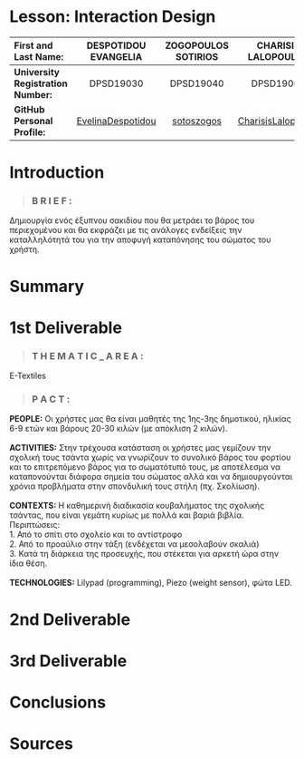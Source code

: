 # Lesson: Interaction Design

|**First and Last Name:** | DESPOTIDOU EVANGELIA | ZOGOPOULOS SOTIRIOS | CHARISIS LALOPOULOS |
| :----- | :--------: | :--------------------: | :---------------: |
|**University Registration Number:** | DPSD19030 | DPSD19040 | DPSD19064 |
|**GitHub Personal Profile:** | [EvelinaDespotidou](https://github.com/Evedes01) | [sotoszogos](https://github.com/sotoszogos) | [CharisisLalopoulos](https://github.com/CharisisLalopoulos)



# Introduction 
<!-- θα γράψουμε λίγο για εμάς και το brief -->
>### B R I E F :
Δημιουργία ενός έξυπνου σακιδίου που θα μετράει το βάρος του περιεχομένου και θα εκφράζει με τις ανάλογες ενδείξεις την καταλληλότητά του για την αποφυγή καταπόνησης του σώματος του χρήστη.

# Summary


# 1st Deliverable
>### T H E M A T I C _ A R E A :
E-Textiles

>### P A C T :
**PEOPLE:** Οι χρήστες μας θα είναι μαθητές της 1ης-3ης δημοτικού, ηλικίας 6-9 ετών και βάρους 20-30 κιλών (με απόκλιση 2 κιλών).
<br><br>
**ACTIVITIES:** Στην τρέχουσα κατάσταση οι χρήστες μας γεμίζουν την σχολική τους τσάντα χωρίς να γνωρίζουν το συνολικό βάρος του φορτίου και το επιτρεπόμενο βάρος για το σωματότυπό τους, με αποτέλεσμα να καταπονούνται διάφορα σημεία του σώματος αλλά και να δημιουργούνται χρόνια προβλήματα στην σπονδυλική τους στήλη (πχ. Σκολίωση). 
<br><br>
**CONTEXTS:** Η καθημερινή διαδικασία κουβαλήματος της σχολικής τσάντας, που είναι γεμάτη κυρίως με πολλά και βαριά βιβλία. Περιπτώσεις:
<br>1. Από το σπίτι στο σχολείο και το αντίστροφο
<br>2. Από το προαύλιο στην τάξη (ενδέχεται να μεσολαβούν σκαλιά)
<br>3. Κατά τη διάρκεια της προσευχής, που στέκεται για αρκετή ώρα στην ίδια θέση.
<br><br>
**TECHNOLOGIES:** Lilypad (programming), Piezo (weight sensor), φώτα LED.

# 2nd Deliverable


# 3rd Deliverable 


# Conclusions


# Sources
